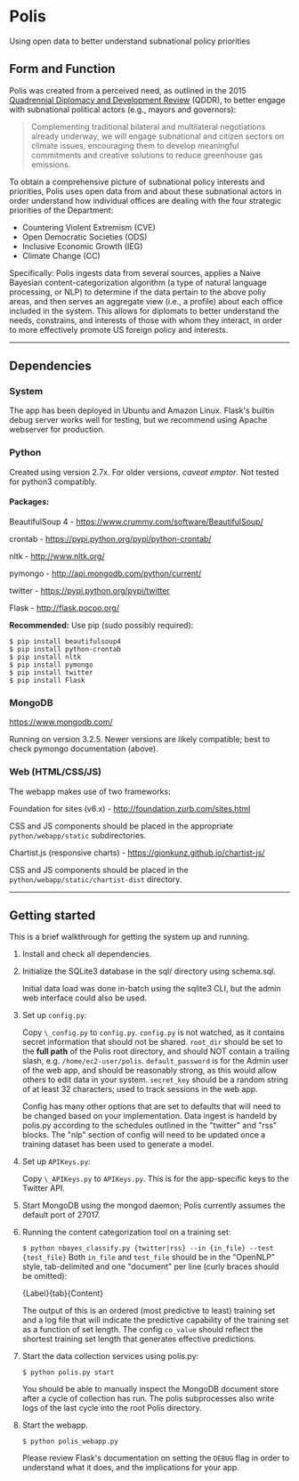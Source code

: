 # Polis

Using open data to better understand subnational policy priorities

## Form and Function

Polis was created from a perceived need, as outlined in the 2015 [Quadrennial Diplomacy and Development Review](http://www.state.gov/s/dmr/qddr/) (QDDR), to better engage with subnational political actors (e.g., mayors and governors):

> Complementing traditional 
bilateral and multilateral negotiations already underway, we 
will engage subnational and citizen sectors on climate  issues, 
encouraging them to develop meaningful commitments and 
creative solutions to reduce greenhouse gas emissions. 

To obtain a comprehensive picture of subnational policy interests and priorities, Polis uses open data from and about these subnational actors in order understand how individual offices are dealing with the four strategic priorities of the Department:

+ Countering Violent Extremism (CVE)
+ Open Democratic Societies (ODS)
+ Inclusive Economic Growth (IEG)
+ Climate Change (CC)

Specifically: Polis ingests data from several sources, applies a Naive Bayesian content-categorization algorithm (a type of natural language processing, or NLP) to determine if the data pertain to the above poliy areas, and then serves an aggregate view (i.e., a profile) about each office included in the system. This allows for diplomats to better understand the needs, constrains, and interests of those with whom they interact, in order to more effectively promote US foreign policy and interests.

---

## Dependencies

### System
The app has been deployed in Ubuntu and Amazon Linux.
Flask's builtin debug server works well for testing, but we recommend using Apache webserver for production.

### Python
Created using version 2.7x. For older versions, _caveat emptor_. Not tested for python3 compatibly.

#### Packages:

BeautifulSoup 4 - https://www.crummy.com/software/BeautifulSoup/

crontab - https://pypi.python.org/pypi/python-crontab/

nltk - http://www.nltk.org/

pymongo - http://api.mongodb.com/python/current/

twitter - https://pypi.python.org/pypi/twitter

Flask - http://flask.pocoo.org/

**Recommended:** Use pip (sudo possibly required):
```
$ pip install beautifulsoup4
$ pip install python-crontab
$ pip install nltk
$ pip install pymongo
$ pip install twitter
$ pip install Flask
```

### MongoDB

https://www.mongodb.com/

Running on version 3.2.5. Newer versions are likely compatible; best to check pymongo documentation (above).

### Web (HTML/CSS/JS)

The webapp makes use of two frameworks:

Foundation for sites (v6.x) - http://foundation.zurb.com/sites.html

   CSS and JS components should be placed in the appropriate `python/webapp/static` subdirectories.

Chartist.js (responsive charts) - https://gionkunz.github.io/chartist-js/

   CSS and JS components should be placed in the `python/webapp/static/chartist-dist` directory.

---

## Getting started

This is a brief walkthrough for getting the system up and running.

1. Install and check all dependencies.
2. Initialize the SQLite3 database in the sql/ directory using schema.sql.

   Initial data load was done in-batch using the sqlite3 CLI, but the admin web interface could also be used.

4. Set up `config.py`:

   Copy `\_config.py` to `config.py`. `config.py` is not watched, as it contains secret information that should not be shared.
   `root_dir` should be set to the **full path** of the Polis root directory, and should NOT contain a trailing slash, e.g. `/home/ec2-user/polis`.
   `default_password` is for the Admin user of the web app, and should be reasonably strong, as this would allow others to edit data in your system.
   `secret_key` should be a random string of at least 32 characters; used to track sessions in the web app.

   Config has many other options that are set to defaults that will need to be changed based on your implementation. Data ingest is handeld by polis.py according to the schedules outlined in the "twitter" and "rss" blocks. The "nlp" section of config will need to be updated once a training dataset has been used to generate a model.

5. Set up `APIKeys.py`:

   Copy `\_APIKeys.py` to `APIKeys.py`. This is for the app-specific keys to the Twitter API.

6. Start MongoDB using the mongod daemon; Polis currently assumes the default port of 27017.

7. Running the content categorization tool on a training set:

   `$ python nbayes_classify.py {twitter|rss} --in {in_file} --test {test_file}`
   Both `in_file` and `test_file` should be in the "OpenNLP" style, tab-delimited and one "document" per line (curly braces should be omitted):

   {Label}{tab}{Content}

   The output of this is an ordered (most predictive to least) training set and a log file that will indicate the predictive capability of the training set as a function of set length. The config `co_value` should reflect the shortest training set length that generates effective predictions.

8. Start the data collection services using polis.py:

   `$ python polis.py start`

   You should be able to manually inspect the MongoDB document store after a cycle of collection has run. The polis subprocesses also write logs of the last cycle into the root Polis directory.

9. Start the webapp.

   `$ python polis_webapp.py`

   Please review Flask's documentation on setting the `DEBUG` flag in order to understand what it does, and the implications for your app.

